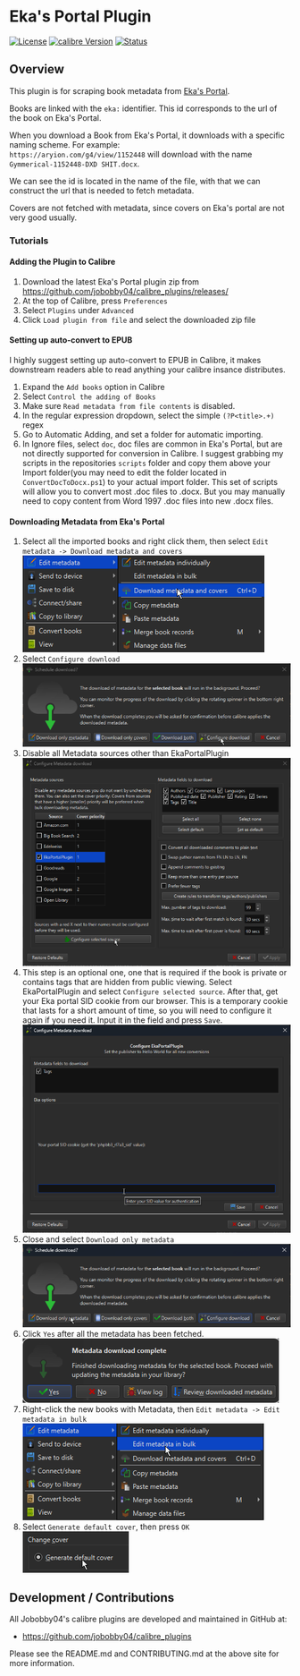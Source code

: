 # Eka's Portal Plugin
[![License][license-image]][license-url]
[![calibre Version][calibre-image]][calibre-url]
[![Status][status-image]][status-image] 

## Overview

This plugin is for scraping book metadata from [Eka's Portal](https://aryion.com).

Books are linked with the `eka:` identifier. This id corresponds to the url of the book on Eka's Portal.

When you download a Book from Eka's Portal, it downloads with a specific naming scheme. For example:<br>
`https://aryion.com/g4/view/1152448` will download with the name `Gymmerical-1152448-DXD SHIT.docx`.

We can see the id is located in the name of the file, with that we can construct the url that is needed to fetch metadata.

Covers are not fetched with metadata, since covers on Eka's portal are not very good usually.


### Tutorials

#### Adding the Plugin to Calibre
1. Download the latest Eka's Portal plugin zip from https://github.com/jobobby04/calibre_plugins/releases/
2. At the top of Calibre, press `Preferences`
3. Select `Plugins` under `Advanced`
4. Click `Load plugin from file` and select the downloaded zip file

#### Setting up auto-convert to EPUB
I highly suggest setting up auto-convert to EPUB in Calibre, it makes downstream readers able to read anything your calibre insance distributes.
1. Expand the `Add books` option in Calibre
2. Select `Control the adding of Books`
3. Make sure `Read metadata from file contents` is disabled.
4. In the regular expression dropdown, select the simple `(?P<title>.+)` regex
5. Go to Automatic Adding, and set a folder for automatic importing.
6. In Ignore files, select `doc`, doc files are common in Eka's Portal, but are not directly supported for conversion in Calibre.
I suggest grabbing my scripts in the repositories `scripts` folder and copy them above your Import folder(you may need to edit the folder located in `ConvertDocToDocx.ps1`) to your actual import folder.
This set of scripts will allow you to convert most .doc files to .docx. But you may manually need to copy content from Word 1997 .doc files into new .docx files.


#### Downloading Metadata from Eka's Portal
1. Select all the imported books and right click them, then select `Edit metadata -> Download metadata and covers`<br>
![Download metadata and covers](./.tutorial/1.png)
2. Select `Configure download`<br>
![Configure download](./.tutorial/2.png)
3. Disable all Metadata sources other than EkaPortalPlugin<br>
![Disable all Metadata sources](./.tutorial/3.png)
4. This step is an optional one, one that is required if the book is private or contains tags that are hidden from public viewing.
Select EkaPortalPlugin and select `Configure selected source`. After that, get your Eka portal SID cookie from our browser. This is a temporary cookie that lasts for a short amount of time, so you will need to configure it again if you need it. Input it in the field and press `Save`.<br>
![Download metadata and covers](./.tutorial/4.png)
5. Close and select `Download only metadata`<br>
![Download metadata and covers](./.tutorial/5.png)
6. Click `Yes` after all the metadata has been fetched.<br>
![Yes](./.tutorial/6.png)
7. Right-click the new books with Metadata, then `Edit metadata -> Edit metadata in bulk`<br>
![Edit metadata in bulk](./.tutorial/7.png)
8. Select `Generate default cover`, then press `OK`<br>
![Edit metadata in bulk](./.tutorial/8.png)


## Development / Contributions

All Jobobby04's calibre plugins are developed and maintained in GitHub at:
- https://github.com/jobobby04/calibre_plugins

Please see the README.md and CONTRIBUTING.md at the above site for more information.


[license-image]: https://img.shields.io/badge/License-GPL-yellow.svg
[license-url]: ../LICENSE.md

[calibre-image]: https://img.shields.io/badge/calibre-2.0.0-green
[calibre-url]: https://www.calibre-ebook.com/

[status-image]: https://img.shields.io/badge/Status-Stable-green
